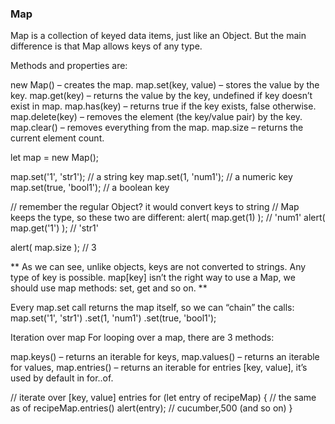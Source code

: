 ### Map

Map is a collection of keyed data items, just like an Object. But the main difference is that Map allows keys of any type.

Methods and properties are:

new Map() – creates the map.
map.set(key, value) – stores the value by the key.
map.get(key) – returns the value by the key, undefined if key doesn’t exist in map.
map.has(key) – returns true if the key exists, false otherwise.
map.delete(key) – removes the element (the key/value pair) by the key.
map.clear() – removes everything from the map.
map.size – returns the current element count.

let map = new Map();

map.set('1', 'str1'); // a string key
map.set(1, 'num1'); // a numeric key
map.set(true, 'bool1'); // a boolean key

// remember the regular Object? it would convert keys to string
// Map keeps the type, so these two are different:
alert( map.get(1) ); // 'num1'
alert( map.get('1') ); // 'str1'

alert( map.size ); // 3

**
As we can see, unlike objects, keys are not converted to strings. Any type of key is possible.
map[key] isn’t the right way to use a Map, we should use map methods: set, get and so on.
**

Every map.set call returns the map itself, so we can “chain” the calls:
map.set('1', 'str1')
.set(1, 'num1')
.set(true, 'bool1');

Iteration over map
For looping over a map, there are 3 methods:

map.keys() – returns an iterable for keys,
map.values() – returns an iterable for values,
map.entries() – returns an iterable for entries [key, value], it’s used by default in for..of.

// iterate over [key, value] entries
for (let entry of recipeMap) { // the same as of recipeMap.entries()
alert(entry); // cucumber,500 (and so on)
}
